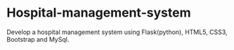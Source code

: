 # Hospital-management-system
Develop a hospital management system using Flask(python), HTML5, CSS3, Bootstrap and MySql. 
